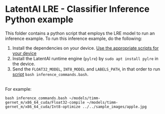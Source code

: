 # LatentAI LRE - Classifier Inference Python example 

This folder contains a python script that employs the LRE model to run an inference example. To run this inference example, do the following:

1. Install the dependencies on your device. [Use the appropriate scripts for your device](../../setup_scripts)
2. Install the LatentAI runtime engine (`pylre`) by `sudo apt install pylre` in the device.
3. Send the `FLOAT32_MODEL`, `INT8_MODEL` and `LABELS_PATH`, in that order to run [script](inference_commands.bash) `bash inference_commands.bash`. 

<br>
For example:

```
bash inference_commands.bash ~/models/timm-gernet_m/x86_64_cuda/Float32-compile ~/models/timm-gernet_m/x86_64_cuda/Int8-optimize ../../sample_images/apple.jpg
```